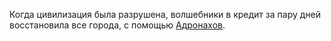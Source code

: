 Когда цивилизация была разрушена, волшебники в кредит за пару дней восстановила все города, с помощью [Адронахов](Адронарх). 


